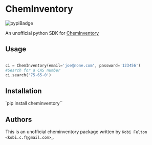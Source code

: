 ChemInventory
=================

![pypiBadge](https://img.shields.io/pypi/v/ChemInventory)


An unofficial python SDK for [ChemInventory](https://www.cheminventory.net/)

Usage
-----

```python

ci = ChemInventory(email='joe@none.com', password='123456')
#Search for a CAS number
ci.search('75-65-0')
```

Installation
------------

`pip install cheminventory``


Authors
-------

This is an unofficial cheminventory package  written by `Kobi Felton <kobi.c.f@gmail.com>`_.
